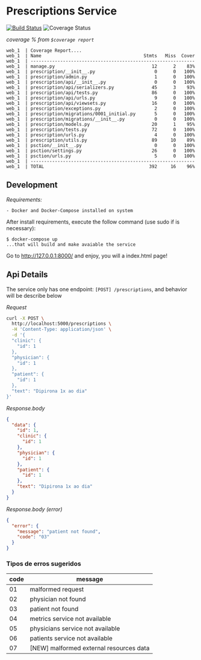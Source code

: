 # Prescriptions Service
[![Build Status](https://travis-ci.com/jrnp97/PSCTIONS.svg?token=Ea2NJ1wxgyHphmcY3nJf&branch=master)](https://travis-ci.com/jrnp97/PSCTIONS)
![Coverage Status](https://img.shields.io/badge/coverage-96%25-green)

*coverage % from `$coverage report`*
```
web_1  | Coverage Report....
web_1  | Name                                      Stmts   Miss  Cover
web_1  | -------------------------------------------------------------
web_1  | manage.py                                    12      2    83%
web_1  | prescription/__init__.py                      0      0   100%
web_1  | prescription/admin.py                         1      0   100%
web_1  | prescription/api/__init__.py                  0      0   100%
web_1  | prescription/api/serializers.py              45      3    93%
web_1  | prescription/api/tests.py                    86      0   100%
web_1  | prescription/api/urls.py                      9      0   100%
web_1  | prescription/api/viewsets.py                 16      0   100%
web_1  | prescription/exceptions.py                    2      0   100%
web_1  | prescription/migrations/0001_initial.py       5      0   100%
web_1  | prescription/migrations/__init__.py           0      0   100%
web_1  | prescription/models.py                       20      1    95%
web_1  | prescription/tests.py                        72      0   100%
web_1  | prescription/urls.py                          4      0   100%
web_1  | prescription/utils.py                        89     10    89%
web_1  | psction/__init__.py                           0      0   100%
web_1  | psction/settings.py                          26      0   100%
web_1  | psction/urls.py                               5      0   100%
web_1  | -------------------------------------------------------------
web_1  | TOTAL                                       392     16    96%

```

## Development

*Requirements:*

    - Docker and Docker-Compose installed on system

After install requirements, execute the follow command (use sudo if is necessary):
```
$ docker-compose up 
...that will build and make avaiable the service
```

Go to http://127.0.0.1:8000/ and enjoy, you will a index.html page!

## Api Details

The service only has one endpoint: `[POST] /prescriptions`,
and behavior will be describe below

*Request*
```bash
curl -X POST \
  http://localhost:5000/prescriptions \
  -H 'Content-Type: application/json' \
  -d '{
  "clinic": {
    "id": 1
  },
  "physician": {
    "id": 1
  },
  "patient": {
    "id": 1
  },
  "text": "Dipirona 1x ao dia"
}'
```

*Response.body*
```json
{
  "data": {
    "id": 1,
    "clinic": {
      "id": 1
    },
    "physician": {
      "id": 1
    },
    "patient": {
      "id": 1
    },
    "text": "Dipirona 1x ao dia"
  }
}
```

*Response.body (error)*
```json
{
  "error": {
    "message": "patient not found",
    "code": "03"
  }
}
```

### Tipos de erros sugeridos
| code | message                          |
|------|----------------------------------|
| 01   | malformed request                |
| 02   | physician not found              |
| 03   | patient not found                |
| 04   | metrics service not available    |
| 05   | physicians service not available |
| 06   | patients service not available   |
| 07   | [NEW] malformed external resources data   |


